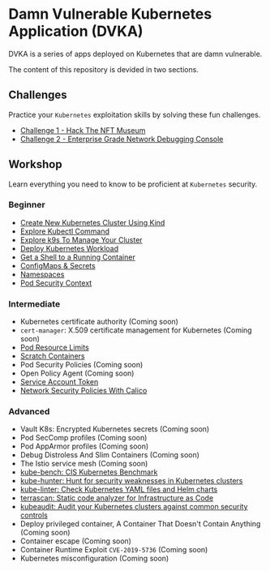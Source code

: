 # Damn Vulnerable Kubernetes Application (DVKA)

DVKA is a series of apps deployed on Kubernetes that are damn vulnerable.

The content of this repository is devided in two sections.

## Challenges

Practice your `Kubernetes` exploitation skills by solving these fun challenges.

- [Challenge 1 - Hack The NFT Museum](./challenge-1/README.md)
- [Challenge 2 - Enterprise Grade Network Debugging Console](./challenge-2/README.md)

## Workshop

Learn everything you need to know to be proficient at `Kubernetes` security.

### Beginner

- [Create New Kubernetes Cluster Using Kind](./workshop/lab-1/README.md)
- [Explore Kubectl Command](./workshop/lab-2/README.md)
- [Explore k9s To Manage Your Cluster](./workshop/lab-3/README.md)
- [Deploy Kubernetes Workload](./workshop/lab-4/README.md)
- [Get a Shell to a Running Container](./workshop/lab-5/README.md)
- [ConfigMaps & Secrets](./workshop/lab-6/README.md)
- [Namespaces](./workshop/lab-7/README.md)
- [Pod Security Context](./workshop/lab-8/README.md)

### Intermediate

- Kubernetes certificate authority (Coming soon)
- `cert-manager`: X.509 certificate management for Kubernetes (Coming soon)
- [Pod Resource Limits](./workshop/lab-9/README.md)
- [Scratch Containers](./workshop/lab-10/README.md)
- Pod Security Policies (Coming soon)
- Open Policy Agent (Coming soon)
- [Service Account Token](./workshop/lab-11/README.md)
- [Network Security Policies With Calico](./workshop/lab-12/README.md)

### Advanced

- Vault K8s: Encrypted Kubernetes secrets (Coming soon)
- Pod SecComp profiles (Coming soon)
- Pod AppArmor profiles (Coming soon)
- Debug Distroless And Slim Containers (Coming soon)
- The Istio service mesh (Coming soon)
- [kube-bench: CIS Kubernetes Benchmark](./workshop/lab-13/README.md)
- [kube-hunter: Hunt for security weaknesses in Kubernetes clusters](./workshop/lab-14/README.md)
- [kube-linter: Check Kubernetes YAML files and Helm charts](./workshop/lab-15/README.md)
- [terrascan: Static code analyzer for Infrastructure as Code](./workshop/lab-16/README.md)
- [kubeaudit: Audit your Kubernetes clusters against common security controls](./workshop/lab-17/README.md)
- Deploy privileged container, A Container That Doesn't Contain Anything (Coming soon)
- Container escape (Coming soon)
- Container Runtime Exploit `CVE-2019-5736` (Coming soon)
- Kubernetes misconfiguration (Coming soon)
